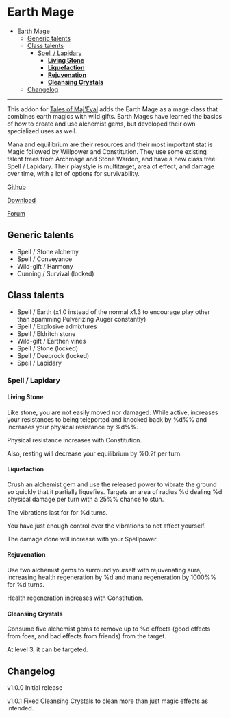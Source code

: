 # Earth Mage

- [Earth Mage](#earth-mage)
  - [Generic talents](#generic-talents)
  - [Class talents](#class-talents)
    - [Spell / Lapidary](#spell--lapidary)
      - [__Living Stone__](#living-stone)
      - [__Liquefaction__](#liquefaction)
      - [__Rejuvenation__](#rejuvenation)
      - [__Cleansing Crystals__](#cleansing-crystals)
  - [Changelog](#changelog)

---

This addon for [Tales of Maj'Eyal](https://te4.org/) adds the Earth Mage as a mage class that combines earth magics with wild gifts. Earth Mages have learned the basics of how to create and use alchemist gems, but developed their own specialized uses as well.

Mana and equilibrium are their resources and their most important stat is Magic followed by Willpower and Constitution. They use some existing talent trees from Archmage and Stone Warden, and have a new class tree: Spell / Lapidary. Their playstyle is multitarget, area of effect, and damage over time, with a lot of options for survivability.

[Github](https://github.com/Werekracken/tome-earthmage)

[Download](https://te4.org/games/addons/tome/earthmage)

[Forum](https://forums.te4.org/viewtopic.php?f=50&t=52021&sid=ea70523876a510542ec09a7df86201a2)

## Generic talents

- Spell / Stone alchemy
- Spell / Conveyance
- Wild-gift / Harmony
- Cunning / Survival (locked)

## Class talents

- Spell / Earth (x1.0 instead of the normal x1.3 to encourage play other than spamming Pulverizing Auger constantly)
- Spell / Explosive admixtures
- Spell / Eldritch stone
- Wild-gift / Earthen vines
- Spell / Stone  (locked)
- Spell / Deeprock  (locked)
- Spell / Lapidary

### Spell / Lapidary

#### __Living Stone__

Like stone, you are not easily moved nor damaged. While active, increases your resistances to being teleported and knocked back by %d%% and increases your physical resistance by %d%%.

Physical resistance increases with Constitution.

Also, resting will decrease your equilibrium by %0.2f per turn.

#### __Liquefaction__

Crush an alchemist gem and use the released power to vibrate the ground so quickly that it partially liquefies. Targets an area of radius %d dealing %d physical damage per turn with a 25%% chance to stun.

The vibrations last for for %d turns.

You have just enough control over the vibrations to not affect yourself.

The damage done will increase with your Spellpower.

#### __Rejuvenation__

Use two alchemist gems to surround yourself with rejuvenating aura, increasing health regeneration by %d and mana regeneration by 1000%% for %d turns.

Health regeneration increases with Constitution.

#### __Cleansing Crystals__

Consume five alchemist gems to remove up to %d effects (good effects from foes, and bad effects from friends) from the target.

At level 3, it can be targeted.

## Changelog

v1.0.0
Initial release

v1.0.1
Fixed Cleansing Crystals to clean more than just magic effects as intended.
